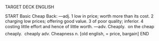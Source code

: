 TARGET DECK
ENGLISH

START
Basic
Cheap
Back: —adj. 1 low in price; worth more than its cost. 2 charging low prices; offering good value. 3 of poor quality; inferior. 4 costing little effort and hence of little worth. —adv. Cheaply.  on the cheap cheaply.  cheaply adv. Cheapness n. [old english, = price, bargain]
END
